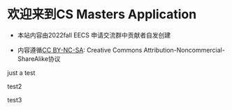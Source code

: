 # 欢迎来到CS Masters Application

* 本站内容由2022fall EECS 申请交流群中贡献者自发创建

* 内容遵循[CC BY-NC-SA](https://creativecommons.org/licenses/by-nc-sa/4.0/): Creative Commons Attribution-Noncommercial-ShareAlike协议

just a test

test2

test3
